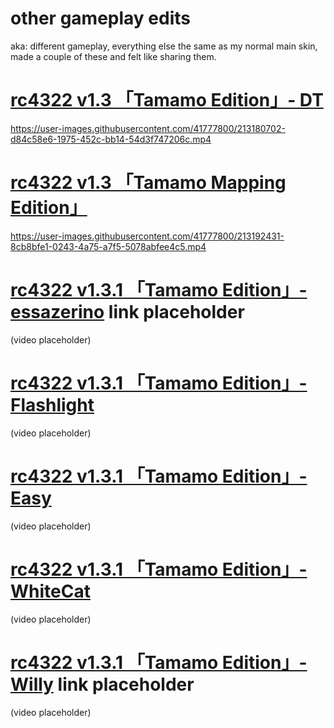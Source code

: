 # other gameplay edits 
aka: different gameplay, everything else the same as my normal main skin, made a couple of these and felt like sharing them.

# [rc4322 v1.3 「Tamamo Edition」- DT](https://rc4322.s-ul.eu/bUoyZpbl)
https://user-images.githubusercontent.com/41777800/213180702-d84c58e6-1975-452c-bb14-54d3f747206c.mp4

# [rc4322 v1.3 「Tamamo Mapping Edition」](https://rc4322.s-ul.eu/bUoyZpbl)
https://user-images.githubusercontent.com/41777800/213192431-8cb8bfe1-0243-4a75-a7f5-5078abfee4c5.mp4

# [rc4322 v1.3.1 「Tamamo Edition」- essazerino](https://github.com/TechnoSL/rc-osuskins/raw/master/tamamo/-%20%20rc4322%20v1.3.1%20%E3%80%8CTamamo%20Edition%E3%80%8D%20-%20essazerino.osk) link placeholder
(video placeholder)

# [rc4322 v1.3.1 「Tamamo Edition」- Flashlight](https://github.com/TechnoSL/rc-osuskins/raw/master/tamamo/-%20%20rc4322%20v1.3.1%20%E3%80%8CTamamo%20Edition%E3%80%8D%20-%20Flashlight.osk) 
(video placeholder)

# [rc4322 v1.3.1 「Tamamo Edition」- Easy](https://github.com/TechnoSL/rc-osuskins/raw/master/tamamo/-%20%20rc4322%20v1.3.1%20%E3%80%8CTamamo%20Edition%E3%80%8D%20-%20Easy.osk) 
(video placeholder)

# [rc4322 v1.3.1 「Tamamo Edition」- WhiteCat](https://github.com/TechnoSL/rc-osuskins/raw/master/tamamo/-%20%20rc4322%20v1.3.1%20%E3%80%8CTamamo%20Edition%E3%80%8D%20-%20WhiteCat.osk)
(video placeholder)

# [rc4322 v1.3.1 「Tamamo Edition」- Willy](https://github.com/TechnoSL/rc-osuskins/raw/master/tamamo/-%20%20rc4322%20v1.3.1%20%E3%80%8CTamamo%20Edition%E3%80%8D%20-%20Willy.osk) link placeholder
(video placeholder)